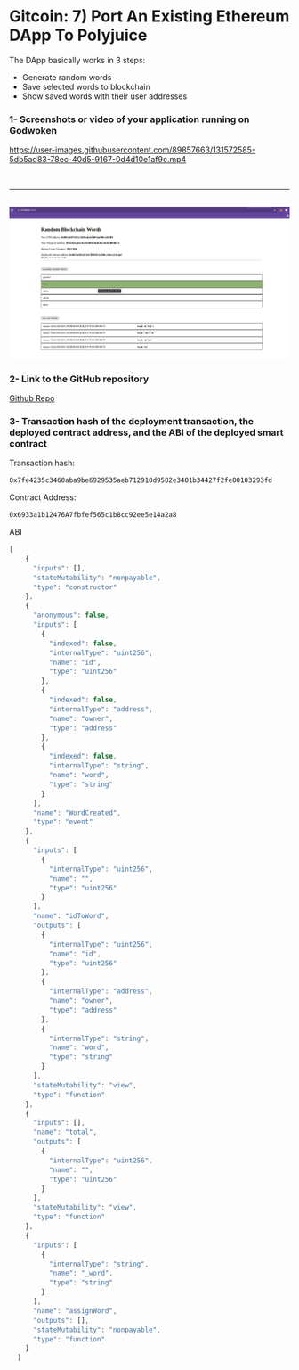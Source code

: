 # Gitcoin: 7) Port An Existing Ethereum DApp To Polyjuice

The DApp basically works in 3 steps:

- Generate random words
- Save selected words to blockchain 
- Show saved words with their user addresses

### 1- Screenshots or video of your application running on Godwoken


https://user-images.githubusercontent.com/89857663/131572585-5db5ad83-78ec-40d5-9167-0d4d10e1af9c.mp4

<br/>
<hr/>
<br/>
<img src="https://github.com/borisgang4/gitcoin-nervos/blob/master/task-07/ss.png" />

### 2- Link to the GitHub repository

<a href="https://github.com/borisgang4/Words-Dapp-Nervos"> Github Repo </a>

### 3- Transaction hash of the deployment transaction, the deployed contract address, and the ABI of the deployed smart contract

Transaction hash:

```bash
0x7fe4235c3460aba9be6929535aeb712910d9582e3401b34427f2fe00103293fd
```

Contract Address:

```bash
0x6933a1b12476A7fbfef565c1b8cc92ee5e14a2a8
```

ABI

```javascript
[
    {
      "inputs": [],
      "stateMutability": "nonpayable",
      "type": "constructor"
    },
    {
      "anonymous": false,
      "inputs": [
        {
          "indexed": false,
          "internalType": "uint256",
          "name": "id",
          "type": "uint256"
        },
        {
          "indexed": false,
          "internalType": "address",
          "name": "owner",
          "type": "address"
        },
        {
          "indexed": false,
          "internalType": "string",
          "name": "word",
          "type": "string"
        }
      ],
      "name": "WordCreated",
      "type": "event"
    },
    {
      "inputs": [
        {
          "internalType": "uint256",
          "name": "",
          "type": "uint256"
        }
      ],
      "name": "idToWord",
      "outputs": [
        {
          "internalType": "uint256",
          "name": "id",
          "type": "uint256"
        },
        {
          "internalType": "address",
          "name": "owner",
          "type": "address"
        },
        {
          "internalType": "string",
          "name": "word",
          "type": "string"
        }
      ],
      "stateMutability": "view",
      "type": "function"
    },
    {
      "inputs": [],
      "name": "total",
      "outputs": [
        {
          "internalType": "uint256",
          "name": "",
          "type": "uint256"
        }
      ],
      "stateMutability": "view",
      "type": "function"
    },
    {
      "inputs": [
        {
          "internalType": "string",
          "name": "_word",
          "type": "string"
        }
      ],
      "name": "assignWord",
      "outputs": [],
      "stateMutability": "nonpayable",
      "type": "function"
    }
  ]
```



